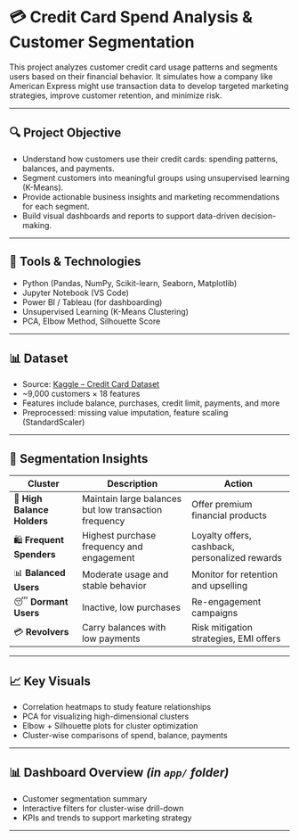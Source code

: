 # 💳 Credit Card Spend Analysis & Customer Segmentation

This project analyzes customer credit card usage patterns and segments users based on their financial behavior. It simulates how a company like American Express might use transaction data to develop targeted marketing strategies, improve customer retention, and minimize risk.

---

## 🔍 Project Objective

- Understand how customers use their credit cards: spending patterns, balances, and payments.
- Segment customers into meaningful groups using unsupervised learning (K-Means).
- Provide actionable business insights and marketing recommendations for each segment.
- Build visual dashboards and reports to support data-driven decision-making.

---

## 🧰 Tools & Technologies

- Python (Pandas, NumPy, Scikit-learn, Seaborn, Matplotlib)
- Jupyter Notebook (VS Code)
- Power BI / Tableau (for dashboarding)
- Unsupervised Learning (K-Means Clustering)
- PCA, Elbow Method, Silhouette Score

---

## 📊 Dataset

- Source: [Kaggle – Credit Card Dataset](https://www.kaggle.com/datasets/arjunbhasin2013/ccdata)
- ~9,000 customers × 18 features
- Features include balance, purchases, credit limit, payments, and more
- Preprocessed: missing value imputation, feature scaling (StandardScaler)

---

## 🧠 Segmentation Insights

| Cluster | Description | Action |
|--------|-------------|--------|
| 🏦 **High Balance Holders** | Maintain large balances but low transaction frequency | Offer premium financial products |
| 🛍️ **Frequent Spenders** | Highest purchase frequency and engagement | Loyalty offers, cashback, personalized rewards |
| 📊 **Balanced Users** | Moderate usage and stable behavior | Monitor for retention and upselling |
| 😴 **Dormant Users** | Inactive, low purchases | Re-engagement campaigns |
| 💳 **Revolvers** | Carry balances with low payments | Risk mitigation strategies, EMI offers |

---

## 📈 Key Visuals

- Correlation heatmaps to study feature relationships
- PCA for visualizing high-dimensional clusters
- Elbow + Silhouette plots for cluster optimization
- Cluster-wise comparisons of spend, balance, payments

---

## 📊 Dashboard Overview *(in `app/` folder)*

- Customer segmentation summary
- Interactive filters for cluster-wise drill-down
- KPIs and trends to support marketing strategy

---


